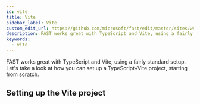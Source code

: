 ```yaml
---
id: vite
title: Vite
sidebar_label: Vite
custom_edit_url: https://github.com/microsoft/fast/edit/master/sites/website/versioned_docs/version-legacy/integrations/vite.md
description: FAST works great with TypeScript and Vite, using a fairly standard setup. Let's take a look at how you can set up a TypeScript+Vite project, starting from scratch.
keywords:
  - vite
---
```


FAST works great with TypeScript and Vite, using a fairly standard setup. Let's take a look at how you can set up a TypeScript+Vite project, starting from scratch.

## Setting up the Vite project